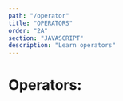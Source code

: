 ```yaml
---
path: "/operator"
title: "OPERATORS"
order: "2A"
section: "JAVASCRIPT"
description: "Learn operators"
---
```

# Operators: